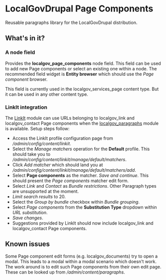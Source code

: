 # LocalGovDrupal Page Components

Reusable paragraphs library for the LocalGovDrupal distribution.

## What's in it?
### A node field
Provides the **localgov_page_components** node field.  This field can be used to add new Page components or select an existing one within a node.  The recommended field widget is **Entity browser** which should use the *Page component* browser.

This field is currently used in the localgov_services_page content type.  But it can be used in any other content type.

### LinkIt integration
The [LinkIt](https://www.drupal.org/project/linkit) module can use URLs belonging to localgov_link and localgov_contact Page components when the [localgov_paragraphs](https://packagist.org/packages/localgovdrupal/localgov_paragraphs) module is available.  Setup steps follow:
- Access the LinkIt profile configuration page from */admin/config/content/linkit*.
- Select the *Manage matchers* operation for the **Default** profile.  This should take you to */admin/config/content/linkit/manage/default/matchers*.
- Click *Add matcher* which should land you at */admin/config/content/linkit/manage/default/matchers/add*.
- Select **Page components** as the matcher.  *Save and continue*.  This should present the *Page components* matcher edit form.
- Select *Link* and *Contact* as *Bundle restrictions*.  Other Paragraph types are unsupported at the moment.
- *Limit search results* to 20.
- Select the *Group by bundle* checkbox within *Bundle grouping*.
- Select *Page components* from the **Substitution Type** dropdown within *URL substitution*.
- *Save changes*.
- Suggestions provided by LinkIt should now include localgov_link and localgov_contact Page components.

## Known issues
Some Page component edit forms (e.g. localgov_documents) try to open a modal.  This leads to a modal within a modal scenario which doesn't work.  The work around is to edit such Page components from their own edit page.  These can be looked up from  */admin/content/paragraphs*.
